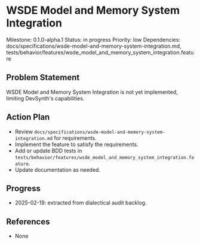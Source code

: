 # WSDE Model and Memory System Integration
Milestone: 0.1.0-alpha.1
Status: in progress
Priority: low
Dependencies: docs/specifications/wsde-model-and-memory-system-integration.md, tests/behavior/features/wsde_model_and_memory_system_integration.feature

## Problem Statement
WSDE Model and Memory System Integration is not yet implemented, limiting DevSynth's capabilities.


## Action Plan
- Review `docs/specifications/wsde-model-and-memory-system-integration.md` for requirements.
- Implement the feature to satisfy the requirements.
- Add or update BDD tests in `tests/behavior/features/wsde_model_and_memory_system_integration.feature`.
- Update documentation as needed.

## Progress
- 2025-02-19: extracted from dialectical audit backlog.

## References
- None
